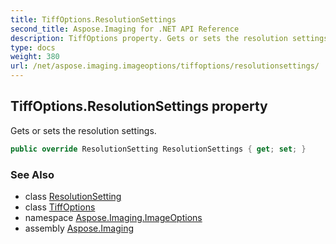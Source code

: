 ```yaml
---
title: TiffOptions.ResolutionSettings
second_title: Aspose.Imaging for .NET API Reference
description: TiffOptions property. Gets or sets the resolution settings
type: docs
weight: 380
url: /net/aspose.imaging.imageoptions/tiffoptions/resolutionsettings/
---
```

## TiffOptions.ResolutionSettings property

Gets or sets the resolution settings.

```csharp
public override ResolutionSetting ResolutionSettings { get; set; }
```

### See Also

* class [ResolutionSetting](../../../aspose.imaging/resolutionsetting/)
* class [TiffOptions](../)
* namespace [Aspose.Imaging.ImageOptions](../../tiffoptions/)
* assembly [Aspose.Imaging](../../../)


